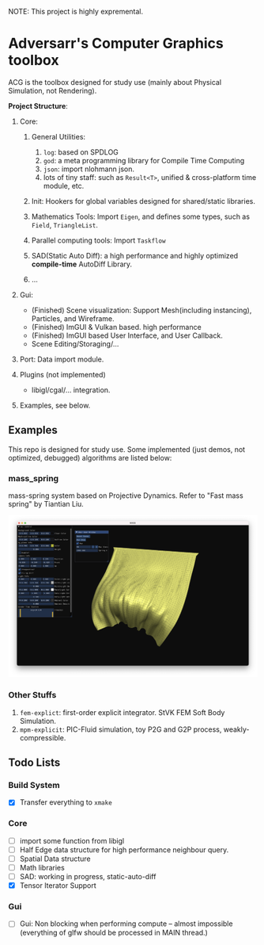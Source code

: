 NOTE: This project is highly expremental.

# Adversarr's Computer Graphics toolbox

ACG is the toolbox designed for study use (mainly about Physical Simulation, not Rendering).



**Project Structure**: 

1. Core:
   1. General Utilities:
      1. `log`: based on SPDLOG
      2. `god`: a meta programming library for Compile Time Computing
      3. `json`: import nlohmann json.
      4. lots of tiny staff: such as `Result<T>`, unified & cross-platform time module, etc.

   2. Init: Hookers for global variables designed for shared/static libraries.
   3. Mathematics Tools: Import `Eigen`, and defines some types, such as `Field`, `TriangleList`.
   4. Parallel computing tools: Import `Taskflow`
   5. SAD(Static Auto Diff): a high performance and highly optimized **compile-time** AutoDiff Library.
   6. …

2. Gui:
   - (Finished) Scene visualization: Support Mesh(including instancing), Particles, and Wireframe.
   - (Finished) ImGUI & Vulkan based. high performance
   - (Finished) ImGUI based User Interface, and User Callback.
   - Scene Editing/Storaging/...
3. Port: Data import module.
4. Plugins (not implemented)
   - libigl/cgal/... integration.
5. Examples, see below.


## Examples

This repo is designed for study use. Some implemented (just demos, not optimized, debugged) algorithms are listed below:

### mass_spring

mass-spring system based on Projective Dynamics. Refer to "Fast mass spring" by Tiantian Liu.

![image-20230224132002368](./media//image-20230224132002368.png)

### Other Stuffs

1. `fem-explict`: first-order explicit integrator. StVK FEM Soft Body Simulation.
2. `mpm-explicit`: PIC-Fluid simulation, toy P2G and G2P process, weakly-compressible.



## Todo Lists

### Build System

- [x] Transfer everything to `xmake`

### Core

- [ ] import some function from libigl
- [ ] Half Edge data structure for high performance neighbour query.
- [ ] Spatial Data structure
- [ ] Math libraries
- [ ] SAD: working in progress, static-auto-diff
- [x] Tensor Iterator Support

### Gui

- [ ] Gui: Non blocking when performing compute – almost impossible (everything of glfw should be processed in MAIN thread.)

